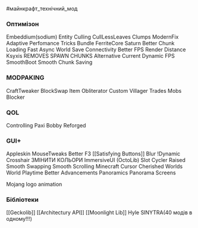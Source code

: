 #майнкрафт_технічний_мод 

### Оптимізон
Embeddium(sodium)
Entity Culling
CullLessLeaves
Clumps
ModernFix
Adaptive Perfomance Tricks Bundle
FerriteCore
Saturn
Better Chunk Loading
Fast Async World Save
Connectivity
Better FPS Render Distance
Ksyxis REMOVES SPAWN CHUNKS
Alternative Current
Dynamic FPS
SmoothBoot
Smooth Chunk Saving
### MODPAKING
CraftTweaker
BlockSwap
Item Obliterator
Custom Villager Trades
Mobs Blocker
### QOL

Controlling
Paxi
Bobby Reforged
### GUI+
Appleskin
MouseTweaks
Better F3
[[Satisfying Buttons]]
Blur
!Dynamic Crosshair ЗМІНИТИ КОЛЬОРИ
ImmersiveUI (OctoLib)
Slot Cycler
Raised
Smooth Swapping
Smooth Scrolling
Minecraft Cursor
Cherished Worlds
World Playtime
Better Advancements
Panoramics
Panorama Screens

Mojang logo animation

### Бібліотеки

[[Geckolib]]
[[Architectury API]]
[[Moonlight Lib]]
Hyle
SINYTRA(40 модів в одному!!!)